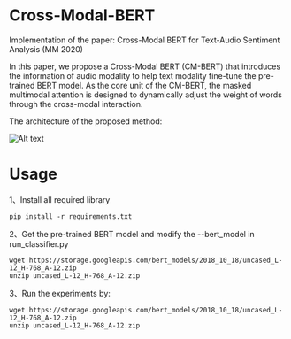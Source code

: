 # Cross-Modal-BERT
Implementation of the paper: Cross-Modal BERT for Text-Audio Sentiment Analysis (MM 2020)

In this paper, we propose a Cross-Modal BERT (CM-BERT) that introduces the information of audio modality to help text modality fine-tune the pre-trained BERT model. As the core unit of the CM-BERT, the masked multimodal attention is designed to dynamically adjust the weight of words through the cross-modal interaction.

The architecture of the proposed method:

![Alt text](https://github.com/thuiar/Cross-Modal-BERT/blob/master/img/architecture%20.png)

# Usage
1、Install all required library

```
pip install -r requirements.txt
```

2、Get the pre-trained BERT model and modify the --bert_model in run_classifier.py

```
wget https://storage.googleapis.com/bert_models/2018_10_18/uncased_L-12_H-768_A-12.zip
unzip uncased_L-12_H-768_A-12.zip
```
3、Run the experiments by:

```
wget https://storage.googleapis.com/bert_models/2018_10_18/uncased_L-12_H-768_A-12.zip
unzip uncased_L-12_H-768_A-12.zip
```
